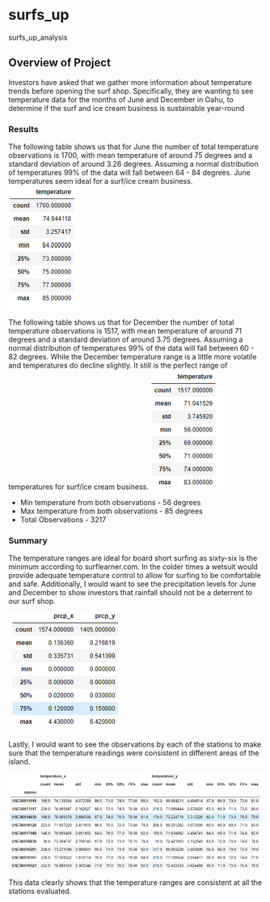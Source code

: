 # surfs_up
surfs_up_analysis

 ## Overview of Project
Investors have asked that we gather more information about temperature trends before opening the surf shop. Specifically, they are wanting to see temperature data for the months of June and December in Oahu, to determine if the surf and ice cream business is sustainable year-round

### Results
The following table shows us that for June the number of total temperature observations is 1700, with mean temperature of around 75 degrees and a standard deviation of around 3.26 degrees. Assuming a normal distribution of temperatures 99% of the data will fall between 64 - 84 degrees. June temperatures seem ideal for a surf/ice cream business. 
![JuneTemps](https://github.com/john10roberts/surfs_up/blob/main/Resources/JuneTemps.png)

The following table shows us that for December the number of total temperature observations is 1517, with mean temperature of around 71 degrees and a standard deviation of around 3.75 degrees. Assuming a normal distribution of temperatures 99% of the data will fall between 60 - 82 degrees. While the December temperature range is a little more volatile and temperatures do decline slightly. It still is the perfect range of temperatures for surf/ice cream business. 
![DecTemps](https://github.com/john10roberts/surfs_up/blob/main/Resources/DecemberTemps.png)

- Min temperature from both observations - 56 degrees
- Max temperature from both observations - 85 degrees
- Total Observations - 3217

### Summary
The temperature ranges are ideal for board short surfing as sixty-six is the minimum according to surflearner.com. In the colder times a wetsuit would provide adequate temperature control to allow for surfing to be comfortable and safe. Additionally, I would want to see the precipitation levels for June and December to show investors that rainfall should not be a deterrent to our surf shop.

![junedecrain](https://github.com/john10roberts/surfs_up/blob/main/resources/julydecrain.png)

Lastly, I would want to see the observations by each of the stations to make sure that the temperature readings were consistent in different areas of the island. 

![junedecTempsbyStation](https://github.com/john10roberts/surfs_up/blob/main/resources/junedectempsbystation.png)

This data clearly shows that the temperature ranges are consistent at all the stations evaluated. 
